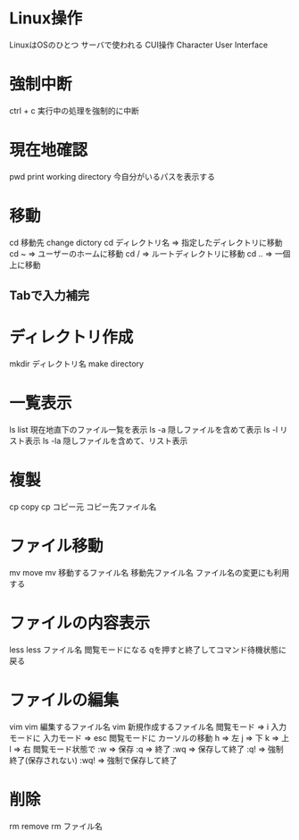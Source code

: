# Linux操作
LinuxはOSのひとつ
サーバで使われる
CUI操作
Character User Interface
# 強制中断
  ctrl + c
  実行中の処理を強制的に中断
# 現在地確認
  pwd
  print working directory
  今自分がいるパスを表示する
# 移動
  cd 移動先
  change dictory
  cd ディレクトリ名 => 指定したディレクトリに移動
  cd ~            => ユーザーのホームに移動
  cd /            => ルートディレクトリに移動
  cd ..           => 一個上に移動
## Tabで入力補完
# ディレクトリ作成
  mkdir ディレクトリ名
  make directory
# 一覧表示
  ls
  list
  現在地直下のファイル一覧を表示
  ls -a
    隠しファイルを含めて表示
  ls -l
    リスト表示
  ls -la
    隠しファイルを含めて、リスト表示
# 複製
  cp
  copy
  cp コピー元 コピー先ファイル名
# ファイル移動
  mv
  move
  mv 移動するファイル名 移動先ファイル名
  ファイル名の変更にも利用する
# ファイルの内容表示
  less
  less ファイル名
  閲覧モードになる
  qを押すと終了してコマンド待機状態に戻る
# ファイルの編集
  vim
  vim 編集するファイル名
  vim 新規作成するファイル名
  閲覧モード => i 入力モードに
  入力モード => esc 閲覧モードに
  カーソルの移動
    h => 左
    j => 下
    k => 上
    l => 右
  閲覧モード状態で
    :w    => 保存
    :q    => 終了
    :wq   => 保存して終了
    :q!   => 強制終了(保存されない)
    :wq!  => 強制で保存して終了
# 削除
  rm
  remove
  rm ファイル名